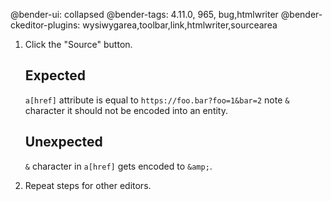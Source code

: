 @bender-ui: collapsed
@bender-tags: 4.11.0, 965, bug,htmlwriter
@bender-ckeditor-plugins: wysiwygarea,toolbar,link,htmlwriter,sourcearea

1. Click the "Source" button.
	## Expected

	`a[href]` attribute is equal to `https://foo.bar?foo=1&bar=2` note `&` character it should not be encoded into an entity.

	## Unexpected

	`&` character in `a[href]` gets encoded to `&amp;`.
1. Repeat steps for other editors.
